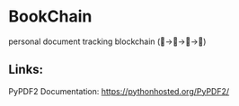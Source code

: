 # BookChain
personal document tracking blockchain (📕->📗->📘->📙)


## Links:
PyPDF2 Documentation: https://pythonhosted.org/PyPDF2/
